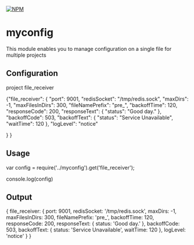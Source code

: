 
[![NPM](https://nodei.co/npm/myconfig.png?downloads=true&downloadRank=true&stars=true)](https://nodei.co/npm/myconfig/)


# myconfig

This module enables you to manage configuration on a single file for multiple projects

## Configuration ##
project file_receiver

  {"file_receiver": {
    "port": 9001,
    "redisSocket": "/tmp/redis.sock",
    "maxDirs": -1,
    "maxFilesInDirs": 300,
    "fileNamePrefix": "pre_",
    "backoffTime": 120,
    "responseCode": 200,
    "responseText": {
      "status": "Good day."
    },
    "backoffCode": 503,
    "backoffText": {
      "status": "Service Unavailable",
      "waitTime": 120
    },
    "logLevel": "notice"

  }
}



## Usage ##


var config = require('../myconfig').get('file_receiver');

console.log(config)

## Output ##
{ file_receiver: 
   { port: 9001,
     redisSocket: '/tmp/redis.sock',
     maxDirs: -1,
     maxFilesInDirs: 300,
     fileNamePrefix: 'pre_',
     backoffTime: 120,
     responseCode: 200,
     responseText: { status: 'Good day.' },
     backoffCode: 503,
     backoffText: { status: 'Service Unavailable', waitTime: 120 },
     logLevel: 'notice' } }

